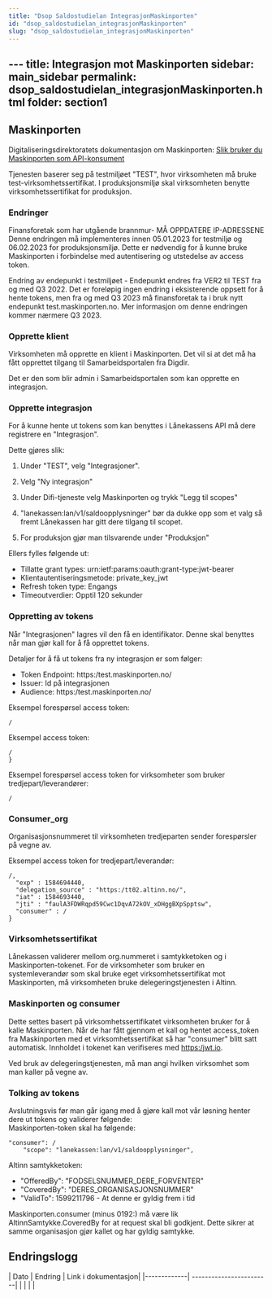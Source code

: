 ```yaml
---
title: "Dsop Saldostudielan IntegrasjonMaskinporten"
id: "dsop_saldostudielan_integrasjonMaskinporten"
slug: "dsop_saldostudielan_integrasjonMaskinporten"
---
```


﻿---
title: Integrasjon mot Maskinporten
sidebar: main_sidebar
permalink: dsop_saldostudielan_integrasjonMaskinporten.html
folder: section1
---

## Maskinporten

Digitaliseringsdirektoratets dokumentasjon om Maskinporten: [Slik bruker du Maskinporten som API-konsument](/https:/docs.digdir.no/docs/Maskinporten/maskinporten_guide_apikonsument)

Tjenesten baserer seg på testmiljøet "TEST", hvor virksomheten må bruke test-virksomhetssertifikat. I produksjonsmiljø skal virksomheten benytte virksomhetssertifikat for produksjon.

### Endringer

Finansforetak som har utgående brannmur- MÅ OPPDATERE IP-ADRESSENE
Denne endringen må implementeres innen 05.01.2023 for testmiljø og 06.02.2023 for produksjonsmiljø. Dette er nødvendig for å kunne bruke Maskinporten i forbindelse med autentisering og utstedelse av access token. 

Endring av endepunkt i testmiljøet - Endepunkt endres fra VER2 til TEST fra og med Q3 2022.
Det er foreløpig ingen endring i eksisterende oppsett for å hente tokens, men fra og med Q3 2023 må finansforetak ta i bruk nytt endepunkt test.maskinporten.no. Mer informasjon om denne endringen kommer nærmere Q3 2023.

### Opprette klient

Virksomheten må opprette en klient i Maskinporten. Det vil si at det må ha fått opprettet tilgang til Samarbeidsportalen fra Digdir.

Det er den som blir admin i Samarbeidsportalen som kan opprette en integrasjon.

### Opprette integrasjon

For å kunne hente ut tokens som kan benyttes i Lånekassens API må dere registrere en "Integrasjon".

Dette gjøres slik:

1. Under "TEST", velg "Integrasjoner".
2. Velg "Ny integrasjon"
3. Under Difi-tjeneste velg Maskinporten og trykk "Legg til scopes"
4. "lanekassen:lan/v1/saldoopplysninger" bør da dukke opp som et valg så fremt Lånekassen har gitt dere tilgang til scopet.

5. For produksjon gjør man tilsvarende under "Produksjon"

Ellers fylles følgende ut:

* Tillatte grant types: urn:ietf:params:oauth:grant-type:jwt-bearer
* Klientautentiseringsmetode: private_key_jwt
* Refresh token type: Engangs
* Timeoutverdier: Opptil 120 sekunder

### Oppretting av tokens

Når "Integrasjonen" lagres vil den få en identifikator. Denne skal benyttes når man gjør kall for å få opprettet tokens.

Detaljer for å få ut tokens fra ny integrasjon er som følger:

* Token Endpoint: https:/test.maskinporten.no/
* Issuer: Id på integrasjonen
* Audience: https:/test.maskinporten.no/

Eksempel forespørsel access token:
```
/
```
Eksempel access token:
```
/
}
```
Eksempel forespørsel access token for virksomheter som bruker tredjepart/leverandører:
```
/
```
### Consumer_org

Organisasjonsnummeret til virksomheten tredjeparten sender forespørsler på vegne av.

Eksempel access token for tredjepart/leverandør:
```
/,
  "exp" : 1584694440,
  "delegation_source" : "https:/tt02.altinn.no/",
  "iat" : 1584693440,
  "jti" : "faulA3FDWRqpd59Cwc1DqvA72kOV_xDHggBXpSpptsw",
  "consumer" : /
}
```

### Virksomhetssertifikat

Lånekassen validerer mellom org.nummeret i samtykketoken og i Maskinporten-tokenet. For de virksomheter som bruker en systemleverandør som skal bruke eget virksomhetssertifikat mot Maskinporten, må virksomheten bruke delegeringstjenesten i Altinn.

### Maskinporten og consumer

Dette settes basert på virksomhetssertifikatet virksomheten bruker for å kalle Maskinporten. Når de har fått gjennom et kall og hentet access_token fra Maskinporten med et virksomhetssertifikat så har "consumer" blitt satt automatisk. Innholdet i tokenet kan verifiseres med [https:/jwt.io](https:/jwt.io).

Ved bruk av delegeringstjenesten, må man angi hvilken virksomhet som man kaller på vegne av.

### Tolking av tokens

Avslutningsvis før man går igang med å gjøre kall mot vår løsning henter dere ut tokens og validerer følgende:<br >
Maskinporten-token skal ha følgende:
```
"consumer": /
	"scope": "lanekassen:lan/v1/saldoopplysninger",
```
Altinn samtykketoken:

* "OfferedBy": "FODSELSNUMMER_DERE_FORVENTER"
* "CoveredBy": "DERES_ORGANISASJONSNUMMER"
* "ValidTo": 1599211796 - At denne er gyldig frem i tid


Maskinporten.consumer (minus 0192:) må være lik AltinnSamtykke.CoveredBy for at request skal bli godkjent. Dette sikrer at samme organisasjon gjør kallet og har gyldig samtykke.


## Endringslogg

| Dato         | Endring  | Link i dokumentasjon|
|-------------| ------------------------|
|     |   | |

